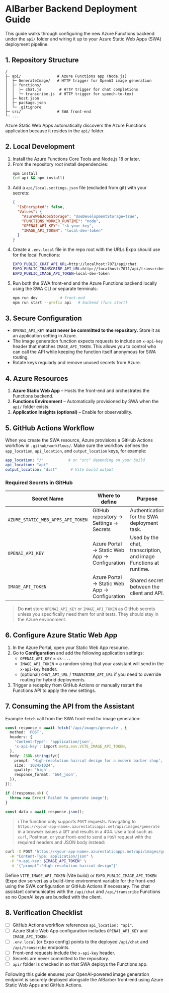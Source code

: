# AIBarber Backend Deployment Guide

This guide walks through configuring the new Azure Functions backend under the `api/` folder and wiring it up to your Azure Static Web Apps (SWA) deployment pipeline.

## 1. Repository Structure

```
/
├─ api/                # Azure Functions app (Node.js)
│  ├─ GenerateImage/   # HTTP trigger for OpenAI image generation
│  ├─ functions/
│  │  ├─ chat.js        # HTTP trigger for chat completions
│  │  └─ transcribe.js  # HTTP trigger for speech-to-text
│  ├─ host.json
│  ├─ package.json
│  └─ .gitignore
├─ src/                # SWA front-end
└─ ...
```

Azure Static Web Apps automatically discovers the Azure Functions application because it resides in the `api/` folder.

## 2. Local Development

1. Install the Azure Functions Core Tools and Node.js 18 or later.
2. From the repository root install dependencies:
   ```bash
   npm install
   (cd api && npm install)
   ```
3. Add a `api/local.settings.json` file (excluded from git) with your secrets:
   ```json
   {
     "IsEncrypted": false,
     "Values": {
       "AzureWebJobsStorage": "UseDevelopmentStorage=true",
       "FUNCTIONS_WORKER_RUNTIME": "node",
       "OPENAI_API_KEY": "sk-your-key",
       "IMAGE_API_TOKEN": "local-dev-token"
     }
   }
   ```
4. Create a `.env.local` file in the repo root with the URLs Expo should use for the local Functions:
   ```bash
   EXPO_PUBLIC_CHAT_API_URL=http://localhost:7071/api/chat
   EXPO_PUBLIC_TRANSCRIBE_API_URL=http://localhost:7071/api/transcribe
   EXPO_PUBLIC_IMAGE_API_TOKEN=local-dev-token
   ```
5. Run both the SWA front-end and the Azure Functions backend locally using the SWA CLI or separate terminals:
   ```bash
   npm run dev          # front-end
   npm run start --prefix api   # backend (func start)
   ```

## 3. Secure Configuration

- `OPENAI_API_KEY` **must never be committed to the repository.** Store it as an application setting in Azure.
- The image generation function expects requests to include an `x-api-key` header that matches `IMAGE_API_TOKEN`. This allows you to control who can call the API while keeping the function itself anonymous for SWA routing.
- Rotate keys regularly and remove unused secrets from Azure.

## 4. Azure Resources

1. **Azure Static Web App** – Hosts the front-end and orchestrates the Functions backend.
2. **Functions Environment** – Automatically provisioned by SWA when the `api/` folder exists.
3. **Application Insights (optional)** – Enable for observability.

## 5. GitHub Actions Workflow

When you create the SWA resource, Azure provisions a GitHub Actions workflow in `.github/workflows/`. Make sure the workflow defines the `app_location`, `api_location`, and `output_location` keys, for example:

```yaml
app_location: "/"           # or "src" depending on your build
api_location: "api"
output_location: "dist"      # Vite build output
```

### Required Secrets in GitHub

| Secret Name                   | Where to define                          | Purpose                                     |
| ----------------------------- | ---------------------------------------- | ------------------------------------------- |
| `AZURE_STATIC_WEB_APPS_API_TOKEN` | GitHub repository → Settings → Secrets    | Authentication for the SWA deployment task. |
| `OPENAI_API_KEY`              | Azure Portal → Static Web App → Configuration | Used by the chat, transcription, and image Functions at runtime. |
| `IMAGE_API_TOKEN`             | Azure Portal → Static Web App → Configuration | Shared secret between the client and API.   |

> Do **not** store `OPENAI_API_KEY` or `IMAGE_API_TOKEN` as GitHub secrets unless you specifically need them for unit tests. They should stay in the Azure environment.

## 6. Configure Azure Static Web App

1. In the Azure Portal, open your Static Web App resource.
2. Go to **Configuration** and add the following application settings:
   - `OPENAI_API_KEY` = `sk-...`
   - `IMAGE_API_TOKEN` = a random string that your assistant will send in the `x-api-key` header.
   - (optional) `CHAT_API_URL` / `TRANSCRIBE_API_URL` if you need to override routing for hybrid deployments.
3. Trigger a redeploy from GitHub Actions or manually restart the Functions API to apply the new settings.

## 7. Consuming the API from the Assistant

Example `fetch` call from the SWA front-end for image generation:

```ts
const response = await fetch('/api/images/generate', {
  method: 'POST',
  headers: {
    'Content-Type': 'application/json',
    'x-api-key': import.meta.env.VITE_IMAGE_API_TOKEN,
  },
  body: JSON.stringify({
    prompt: 'High-resolution haircut design for a modern barber shop',
    size: '1024x1024',
    quality: 'high',
    response_format: 'b64_json',
  }),
});

if (!response.ok) {
  throw new Error('Failed to generate image');
}

const data = await response.json();
```

> ℹ️ The function only supports `POST` requests. Navigating to
> `https://<your-app-name>.azurestaticapps.net/api/images/generate` in a
> browser issues a `GET` and results in a 404. Use a tool such as
> `curl`, Postman, or your front-end to send a `POST` request with the
> required headers and JSON body instead:

```bash
curl -X POST "https://<your-app-name>.azurestaticapps.net/api/images/generate" \
  -H "Content-Type: application/json" \
  -H "x-api-key: $IMAGE_API_TOKEN" \
  -d '{"prompt":"High-resolution haircut design"}'
```

Define `VITE_IMAGE_API_TOKEN` (Vite build) or `EXPO_PUBLIC_IMAGE_API_TOKEN` (Expo dev server) as a build-time environment variable for the front-end using the SWA configuration or GitHub Actions if necessary. The chat assistant communicates with the `/api/chat` and `/api/transcribe` Functions so no OpenAI keys are bundled with the client.

## 8. Verification Checklist

- [ ] GitHub Actions workflow references `api_location: "api"`.
- [ ] Azure Static Web App configuration includes `OPENAI_API_KEY` and `IMAGE_API_TOKEN`.
- [ ] `.env.local` (or Expo config) points to the deployed `/api/chat` and `/api/transcribe` endpoints.
- [ ] Front-end requests include the `x-api-key` header.
- [ ] Secrets are never committed to the repository.
- [ ] `api/` folder is checked in so that SWA deploys the Functions app.

Following this guide ensures your OpenAI-powered image generation endpoint is securely deployed alongside the AIBarber front-end using Azure Static Web Apps and GitHub Actions.

